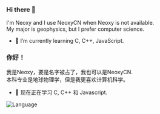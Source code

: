 ### Hi there 👋
I'm Neoxy and I use NeoxyCN when Neoxy is not available.  
My major is geophysics, but I prefer computer science.  
- 🌱 I’m currently learning C, C++, JavaScript.  

### 你好！
我是Neoxy，要是名字被占了，我也可以是NeoxyCN.  
本科专业是地球物理学，但是我更喜欢计算机科学。  
- 🌱 现在正在学习 C, C++ 和 Javascript.  

![Language](https://github-readme-stats.vercel.app/api/top-langs/?username=NeoxyCN)  

<!--
**NeoxyCN/NeoxyCN** is a ✨ _special_ ✨ repository because its `README.md` (this file) appears on your GitHub profile.

Here are some ideas to get you started:

- 🔭 I’m currently working on ...
- 🌱 I’m currently learning ...
- 👯 I’m looking to collaborate on ...
- 🤔 I’m looking for help with ...
- 💬 Ask me about ...
- 📫 How to reach me: ...
- 😄 Pronouns: ...
- ⚡ Fun fact: ...
-->

